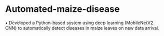 # Automated-maize-disease
• Developed a Python-based system using deep learning (MobileNetV2 CNN) to automatically detect diseases in maize leaves on new data arrival.

